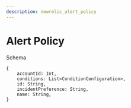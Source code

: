 ```yaml
---
description: newrelic_alert_policy
---
```


# Alert Policy

Schema
```
{
	accountId: Int,
	conditions: List<ConditionConfiguration>,
	id: String,
	incidentPreference: String,
	name: String,
}
```
